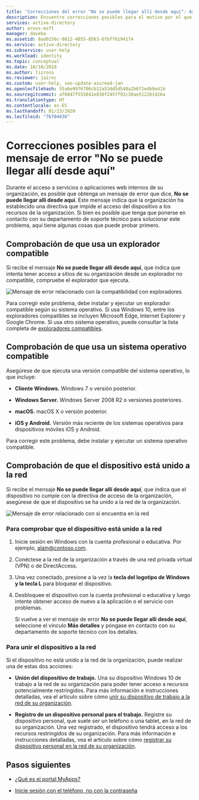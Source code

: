 ```yaml
---
title: 'Correcciones del error "No se puede llegar allí desde aquí": Azure AD'
description: Encuentre correcciones posibles para el motivo por el que obtiene el mensaje de error "No se puede llegar allí desde aquí".
services: active-directory
author: eross-msft
manager: daveba
ms.assetid: 8ad0156c-0812-4855-8563-6fbff6194174
ms.service: active-directory
ms.subservice: user-help
ms.workload: identity
ms.topic: conceptual
ms.date: 10/10/2018
ms.author: lizross
ms.reviewer: jairoc
ms.custom: user-help, seo-update-azuread-jan
ms.openlocfilehash: 55a6e9976706cb12a53dd5d540a2b6f2edb9e41b
ms.sourcegitcommit: af6847f555841e838f245ff92c38ae512261426a
ms.translationtype: HT
ms.contentlocale: es-ES
ms.lasthandoff: 01/23/2020
ms.locfileid: "76704636"
---
```

# <a name="possible-fixes-for-the-you-cant-get-there-from-here-error-message"></a>Correcciones posibles para el mensaje de error "No se puede llegar allí desde aquí"

Durante el acceso a servicios o aplicaciones web internos de su organización, es posible que obtenga un mensaje de error que dice, **No se puede llegar allí desde aquí**. Este mensaje indica que la organización ha establecido una directiva que impide el acceso del dispositivo a los recursos de la organización. Si bien es posible que tenga que ponerse en contacto con su departamento de soporte técnico para solucionar este problema, aquí tiene algunas cosas que puede probar primero.

## <a name="make-sure-youre-using-a-supported-browser"></a>Comprobación de que usa un explorador compatible
Si recibe el mensaje **No se puede llegar allí desde aquí**, que indica que intenta tener acceso a sitios de su organización desde un explorador no compatible, compruebe el explorador que ejecuta.

![Mensaje de error relacionado con la compatibilidad con exploradores](media/user-help-device-remediation/browser-version.png)

Para corregir este problema, debe instalar y ejecutar un explorador compatible según su sistema operativo. Si usa Windows 10, entre los exploradores compatibles se incluyen Microsoft Edge, Internet Explorer y Google Chrome. Si usa otro sistema operativo, puede consultar la lista completa de [exploradores compatibles](../conditional-access/technical-reference.md#supported-browsers).

## <a name="make-sure-youre-using-a-supported-operating-system"></a>Comprobación de que usa un sistema operativo compatible
Asegúrese de que ejecuta una versión compatible del sistema operativo, lo que incluye:

- **Cliente Windows.** Windows 7 o versión posterior.

- **Windows Server.** Windows Server 2008 R2 o versiones posteriores.

- **macOS.** macOS X o versión posterior.

- **iOS y Android.** Versión más reciente de los sistemas operativos para dispositivos móviles iOS y Android.

Para corregir este problema, debe instalar y ejecutar un sistema operativo compatible.

## <a name="make-sure-your-device-is-joined-to-your-network"></a>Comprobación de que el dispositivo está unido a la red
Si recibe el mensaje **No se puede llegar allí desde aquí**, que indica que el dispositivo no cumple con la directiva de acceso de la organización, asegúrese de que el dispositivo se ha unido a la red de la organización.

![Mensaje de error relacionado con si encuentra en la red](media/user-help-device-remediation/network-version.png)

### <a name="to-check-whether-your-device-is-joined-to-your-network"></a>Para comprobar que el dispositivo está unido a la red
1. Inicie sesión en Windows con la cuenta profesional o educativa. Por ejemplo, alain@contoso.com.

2. Conéctese a la red de la organización a través de una red privada virtual (VPN) o de DirectAccess.

3. Una vez conectado, presione a la vez la **tecla del logotipo de Windows y la tecla L** para bloquear el dispositivo.

4. Desbloquee el dispositivo con la cuenta profesional o educativa y luego intente obtener acceso de nuevo a la aplicación o el servicio con problemas.

    Si vuelve a ver el mensaje de error **No se puede llegar allí desde aquí**, seleccione el vínculo **Más detalles** y póngase en contacto con su departamento de soporte técnico con los detalles.

### <a name="to-join-your-device-to-your-network"></a>Para unir el dispositivo a la red
Si el dispositivo no está unido a la red de la organización, puede realizar una de estas dos acciones:

- **Unión del dispositivo de trabajo.** Una su dispositivo Windows 10 de trabajo a la red de su organización para poder tener acceso a recursos potencialmente restringidos. Para más información e instrucciones detalladas, vea el artículo sobre cómo [unir su dispositivo de trabajo a la red de su organización](user-help-join-device-on-network.md).

- **Registro de un dispositivo personal para el trabajo.** Registre su dispositivo personal, que suele ser un teléfono o una tablet, en la red de su organización. Una vez registrado, el dispositivo tendrá acceso a los recursos restringidos de su organización. Para más información e instrucciones detalladas, vea el artículo sobre cómo [registrar su dispositivo personal en la red de su organización](user-help-register-device-on-network.md).

## <a name="next-steps"></a>Pasos siguientes
- [¿Qué es el portal MyApps?](active-directory-saas-access-panel-introduction.md)

- [Inicie sesión con el teléfono, no con la contraseña](user-help-auth-app-sign-in.md)
